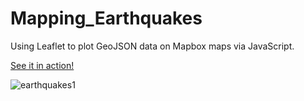 # Mapping_Earthquakes
Using Leaflet to plot GeoJSON data on Mapbox maps via JavaScript.

[See it in action!](https://taylorvellios.github.io/Mapping_Earthquakes/)

![earthquakes1](https://user-images.githubusercontent.com/14188580/119831702-25fa6880-bec3-11eb-97c9-84be878463b0.gif)
